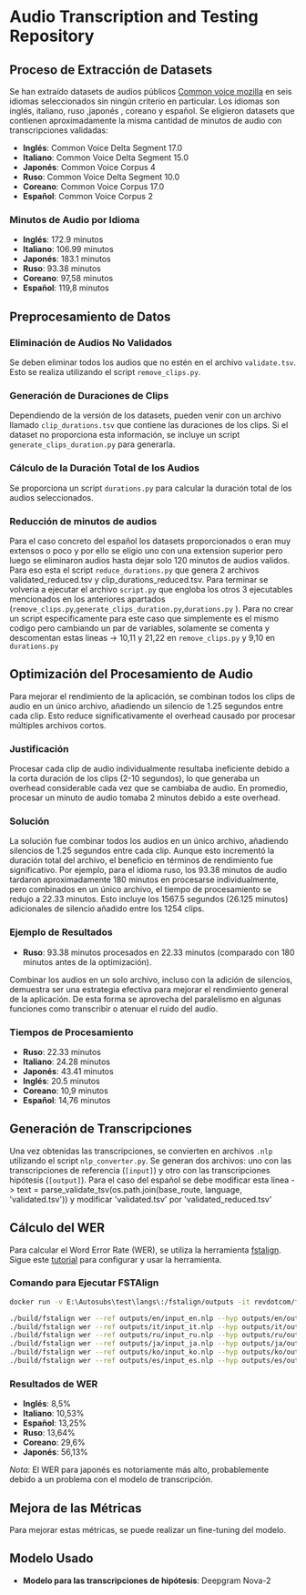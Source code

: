 # Audio Transcription and Testing Repository

## Proceso de Extracción de Datasets

Se han extraído datasets de audios públicos [Common voice mozilla](https://commonvoice.mozilla.org/en/datasets) en seis idiomas seleccionados sin ningún criterio en particular. Los idiomas son inglés, italiano, ruso ,japonés , coreano y español. Se eligieron datasets que contienen aproximadamente la misma cantidad de minutos de audio con transcripciones validadas:

- **Inglés**: Common Voice Delta Segment 17.0
- **Italiano**: Common Voice Delta Segment 15.0
- **Japonés**: Common Voice Corpus 4
- **Ruso**: Common Voice Delta Segment 10.0
- **Coreano**: Common Voice Corpus 17.0
- **Español**: Common Voice Corpus 2

### Minutos de Audio por Idioma

- **Inglés**: 172.9 minutos
- **Italiano**: 106.99 minutos
- **Japonés**: 183.1 minutos
- **Ruso**: 93.38 minutos
- **Coreano**: 97,58 minutos
- **Español**: 119,8 minutos

## Preprocesamiento de Datos

### Eliminación de Audios No Validados

Se deben eliminar todos los audios que no estén en el archivo `validate.tsv`. Esto se realiza utilizando el script `remove_clips.py`.

### Generación de Duraciones de Clips

Dependiendo de la versión de los datasets, pueden venir con un archivo llamado `clip_durations.tsv` que contiene las duraciones de los clips. Si el dataset no proporciona esta información, se incluye un script `generate_clips_duration.py` para generarla.

### Cálculo de la Duración Total de los Audios

Se proporciona un script `durations.py` para calcular la duración total de los audios seleccionados.

### Reducción de minutos de audios

Para el caso concreto del español los datasets proporcionados o eran muy extensos o poco y por ello se eligio uno con una extension superior pero luego se eliminaron audios hasta dejar solo 120 minutos de audios validos. Para eso esta el script `reduce_durations.py` que genera 2 archivos validated_reduced.tsv y clip_durations_reduced.tsv. Para terminar se volveria a ejecutar el archivo `script.py` que engloba los otros 3 ejecutables mencionados en los anteriores apartados (`remove_clips.py`,`generate_clips_duration.py`,`durations.py` ). Para no crear un script especificamente para este caso que simplemente es el mismo codigo pero cambiando un par de variables, solamente se comenta y descomentan estas lineas -> 10,11 y 21,22 en `remove_clips.py` y 9,10 en `durations.py`

## Optimización del Procesamiento de Audio

Para mejorar el rendimiento de la aplicación, se combinan todos los clips de audio en un único archivo, añadiendo un silencio de 1.25 segundos entre cada clip. Esto reduce significativamente el overhead causado por procesar múltiples archivos cortos.

### Justificación

Procesar cada clip de audio individualmente resultaba ineficiente debido a la corta duración de los clips (2-10 segundos), lo que generaba un overhead considerable cada vez que se cambiaba de audio. En promedio, procesar un minuto de audio tomaba 2 minutos debido a este overhead.

### Solución

La solución fue combinar todos los audios en un único archivo, añadiendo silencios de 1.25 segundos entre cada clip. Aunque esto incrementó la duración total del archivo, el beneficio en términos de rendimiento fue significativo. Por ejemplo, para el idioma ruso, los 93.38 minutos de audio tardaron aproximadamente 180 minutos en procesarse individualmente, pero combinados en un único archivo, el tiempo de procesamiento se redujo a 22.33 minutos. Esto incluye los 1567.5 segundos (26.125 minutos) adicionales de silencio añadido entre los 1254 clips.

### Ejemplo de Resultados

- **Ruso**: 93.38 minutos procesados en 22.33 minutos (comparado con 180 minutos antes de la optimización).

Combinar los audios en un solo archivo, incluso con la adición de silencios, demuestra ser una estrategia efectiva para mejorar el rendimiento general de la aplicación. De esta forma se aprovecha del paralelismo en algunas funciones como transcribir o atenuar el ruido del audio.


### Tiempos de Procesamiento

- **Ruso**: 22.33 minutos 
- **Italiano**: 24.28 minutos
- **Japonés**: 43.41 minutos
- **Inglés**: 20.5 minutos
- **Coreano**: 10,9 minutos
- **Español**: 14,76 minutos

## Generación de Transcripciones

Una vez obtenidas las transcripciones, se convierten en archivos `.nlp` utilizando el script `nlp_converter.py`. Se generan dos archivos: uno con las transcripciones de referencia (`[input]`) y otro con las transcripciones hipótesis (`[output]`). Para el caso del español se debe modificar esta linea ->   text = parse_validate_tsv(os.path.join(base_route, language, 'validated.tsv')) y modificar 'validated.tsv' por 'validated_reduced.tsv'

## Cálculo del WER

Para calcular el Word Error Rate (WER), se utiliza la herramienta [fstalign](https://github.com/revdotcom/fstalign). Sigue este [tutorial](https://www.rev.com/blog/resources/how-to-test-speech-recognition-engine-asr-accuracy-and-word-error-rate) para configurar y usar la herramienta.

### Comando para Ejecutar FSTAlign

```sh
docker run -v E:\Autosubs\test\langs\:/fstalign/outputs -it revdotcom/fstalign

./build/fstalign wer --ref outputs/en/input_en.nlp --hyp outputs/en/output_en.nlp
./build/fstalign wer --ref outputs/it/input_it.nlp --hyp outputs/it/output_it.nlp
./build/fstalign wer --ref outputs/ru/input_ru.nlp --hyp outputs/ru/output_ru.nlp
./build/fstalign wer --ref outputs/ja/input_ja.nlp --hyp outputs/ja/output_ja.nlp
./build/fstalign wer --ref outputs/ko/input_ko.nlp --hyp outputs/ko/output_ko.nlp
./build/fstalign wer --ref outputs/es/input_es.nlp --hyp outputs/es/output_es.nlp
```

### Resultados de WER

- **Inglés**: 8,5%
- **Italiano**: 10,53%
- **Español**: 13,25%
- **Ruso**: 13,64%
- **Coreano**: 29,6%
- **Japonés**: 56,13%



*Nota*: El WER para japonés es notoriamente más alto, probablemente debido a un problema con el modelo de transcripción.

## Mejora de las Métricas

Para mejorar estas métricas, se puede realizar un fine-tuning del modelo.

## Modelo Usado

- **Modelo para las transcripciones de hipótesis**: Deepgram Nova-2



